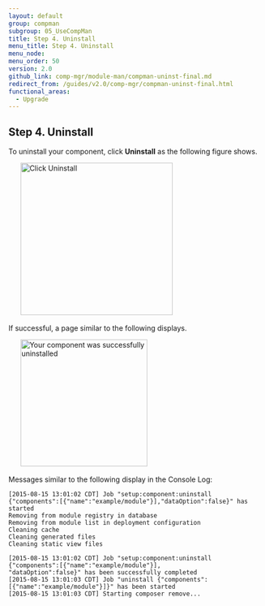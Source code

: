```yaml
---
layout: default
group: compman
subgroup: 05_UseCompMan
title: Step 4. Uninstall
menu_title: Step 4. Uninstall
menu_node:
menu_order: 50
version: 2.0
github_link: comp-mgr/module-man/compman-uninst-final.md
redirect_from: /guides/v2.0/comp-mgr/compman-uninst-final.html
functional_areas:
  - Upgrade
---
```


## Step 4. Uninstall
To uninstall your component, click **Uninstall** as the following figure shows.

&nbsp;&nbsp;&nbsp;&nbsp;&nbsp;&nbsp;<img src="{{ site.baseurl }}common/images/cman_uninst2.png" width="300px" alt="Click Uninstall">

If successful, a page similar to the following displays.

&nbsp;&nbsp;&nbsp;&nbsp;&nbsp;&nbsp;<img src="{{ site.baseurl }}common/images/cman_uninst-success.png" width="250px" alt="Your component was successfully uninstalled">

Messages similar to the following display in the Console Log:

	[2015-08-15 13:01:02 CDT] Job "setup:component:uninstall {"components":[{"name":"example/module"}],"dataOption":false}" has started
	Removing from module registry in database
	Removing from module list in deployment configuration
	Cleaning cache
	Cleaning generated files
	Cleaning static view files

	[2015-08-15 13:01:02 CDT] Job "setup:component:uninstall {"components":[{"name":"example/module"}],
	"dataOption":false}" has been successfully completed
	[2015-08-15 13:01:03 CDT] Job "uninstall {"components":[{"name":"example/module"}]}" has been started
	[2015-08-15 13:01:03 CDT] Starting composer remove...

